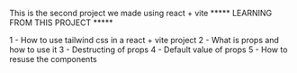This is the second project we made using react + vite 
*****   LEARNING FROM THIS PROJECT ***** 

1 -  How to use tailwind css in a react + vite project 
2 - What is props and how to use it 
3 - Destructing of props 
4 - Default value of props 
5 - How to resuse the components 
